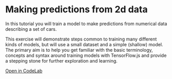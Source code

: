 # Making predictions from 2d data

In this tutorial you will train a model to make predictions from numerical data describing a set of cars.

This exercise will demonstrate steps common to training many different kinds of models, but will use a small dataset and a simple (shallow) model. The primary aim is to help you get familiar with the basic terminology, concepts and syntax around training models with TensorFlow.js and provide a stepping stone for further exploration and learning.

<a class="button button-white" href="https://codelabs.developers.google.com/codelabs/tfjs-training-regression/index.html#0">Open in CodeLab</a>
